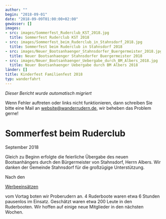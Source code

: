 ```yaml
---
author: ""
begin: "2018-09-01"
date: "2018-09-09T01:00:00+02:00"
gewässer: []
images:
- src: images/Sommerfest_Ruderclub_KST_2018.jpg
  title: Sommerfest Ruderclub KST 2018
- src: images/Sommerfest_beim_Ruderclub_in_Stahnsdorf_2018.jpg
  title: Sommerfest beim Ruderclub in Stahnsdorf 2018
- src: images/Neuer_Bootsanhaenger_Stahnsdorfer_Buergermeister_2018.jpg
  title: Neuer Bootsanhaenger Stahnsdorfer Buergermeister 2018
- src: images/Neuer_Bootsanhaenger_Uebergabe_durch_BM_Albers_2018.jpg
  title: Neuer Bootsanhaenger Uebergabe durch BM Albers 2018
länder: []
title: Kinderfest Familienfest 2018
typ: wanderfahrt
---
```



*Dieser Bericht wurde automatisch migriert*

Wenn Fehler auftreten oder links nicht funktionieren, dann schreiben Sie bitte eine Mail an website@wanderrudern.de, wir beheben das Problem gerne!



# Sommerfest beim Ruderclub


September 2018

Gleich zu Beginn erfolgte die feierliche Übergabe des neuen Bootsanhängers durch den Bürgermeister von Stahnsdorf, Herrn Albers. Wir danken der Gemeinde Stahnsdorf für die großzügige Unterstützung.

Nach den

[Werbeeinsätzen](/berichte/2018/kinderfest_familienfest_2018)

vom Vortag boten wir Proberudern an. 4 Ruderboote waren etwa 6 Stunden pausenlos im Einsatz. Geschätzt waren etwa 200 Leute in den Ruderbooten. Wir hoffen auf einige neue Mitglieder in den nächsten Wochen.